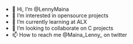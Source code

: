 - 👋 Hi, I’m @LennyMaina
- 👀 I’m interested in opensource projects
- 🌱 I’m currently learning at ALX
- 💞️ I’m looking to collaborate on C projects
- 📫 How to reach me @Maina_Lenny_ on twitter

<!---
LennyMaina/LennyMaina is a ✨ special ✨ repository because its `README.md` (this file) appears on your GitHub profile.
You can click the Preview link to take a look at your changes.
--->
